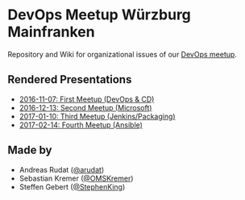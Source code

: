 # DevOps Meetup Würzburg Mainfranken

Repository and Wiki for organizational issues of our [DevOps meetup](https://www.meetup.com/de-DE/DevOps-Wuerzburg-Mainfranken/).

## Rendered Presentations

- [2016-11-07: First Meetup (DevOps & CD)](https://meetup-devops-wue.github.io/orga/2016-11-07_first_meetup_uniwue/)
- [2016-12-13: Second Meetup (Microsoft)](https://meetup-devops-wue.github.io/orga/2016-12-13_second_meetup_uniwue/)
- [2017-01-10: Third Meetup (Jenkins/Packaging)](https://meetup-devops-wue.github.io/orga/2017-01-10_third_meetup_mayflowerwue/)
- [2017-02-14: Fourth Meetup (Ansible)](https://meetup-devops-wue.github.io/orga/2017-02-14_fourth_meetup_mayflowerwue/)


## Made by

- Andreas Rudat ([@arudat](https://github.com/arudat))
- Sebastian Kremer ([@OMSKremer](https://github.com/OMSKremer))
- Steffen Gebert ([@StephenKing](https://github.com/Stephenking))

